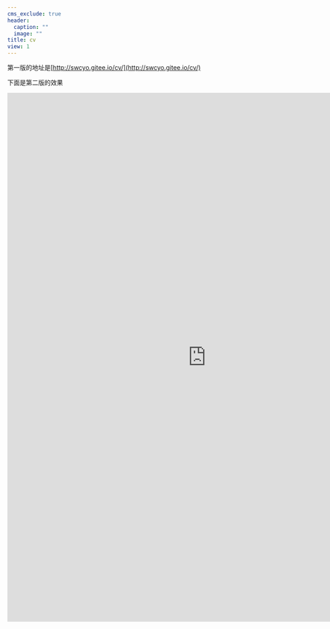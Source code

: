 ```yaml
---
cms_exclude: true
header:
  caption: ""
  image: ""
title: cv
view: 1
---
```

第一版的地址是[http://swcyo.gitee.io/cv/](http://swcyo.gitee.io/cv/)   
      
下面是第二版的效果
<iframe src="http://swcyo.gitee.io/resume/" width="900" height="1200" frameborder="0" style="border:0"></iframe> 
